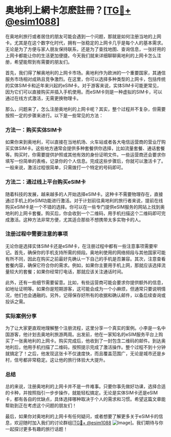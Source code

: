 # 奥地利上網卡怎麽註冊？[[TG💪+ @esim1088](https://t.me/s/esim1088)]

在奥地利旅行或者居住的朋友可能会遇到一个问题，那就是如何注册当地的上网卡。尤其是在这个数字化时代，拥有一张稳定的上网卡几乎是每个人的基本需求。无论是为了方便与家人朋友保持联系，还是为了查找地图、查询信息，一张好用的上网卡都能让你的生活更加便捷。今天我们就来详细聊聊奥地利的上网卡怎么注册，希望能帮到有需要的朋友们。

首先，我们得了解奥地利的上网卡市场。奥地利作为欧洲的一个重要国家，其通信服务市场相对成熟且竞争激烈。在这里，你可以选择多种类型的上网卡，包括传统的实体SIM卡和近年来兴起的eSIM卡。对于游客来说，实体SIM卡可能更常见，因为它们可以直接购买并插入手机使用。而eSIM卡则是一种虚拟的SIM卡，可以通过在线方式激活，无需更换物理卡。

那么，问题来了，怎么注册奥地利的上网卡呢？其实，整个过程并不复杂，但需要按照一定的步骤来进行。以下是一些常见的方法：

### 方法一：购买实体SIM卡

如果你来到奥地利，可以直接在当地机场、火车站或者各大电信运营商的营业厅购买实体SIM卡。这些地方通常会提供多种套餐供你选择，比如流量套餐、通话套餐等。购买时，你需要提供护照或其他有效的身份证明文件。一些运营商还会要求你填写一份简单的表格，记录你的个人信息。完成这些步骤后，你就可以激活卡了。一般来说，激活过程很简单，只需拨打一个特定的号码即可。

### 方法二：通过线上平台购买eSIM卡

随着科技的发展，越来越多的人开始选择eSIM卡。这种卡不需要物理存在，直接通过手机上的eSIM功能进行激活。对于计划前往奥地利的旅行者来说，提前在线购买eSIM卡是一个不错的选择。你可以在一些专门提供eSIM服务的网站上找到奥地利的上网卡套餐。购买后，你会收到一个二维码，用手机扫描这个二维码即可完成激活。这种方法非常方便，尤其适合那些不想携带太多实物卡的人。

### 注册过程中需要注意的事项

无论你是选择实体SIM卡还是eSIM卡，在注册过程中都有一些注意事项需要牢记。首先，确保你的手机支持所需的频段。奥地利使用的网络频段与其他国家可能有所不同，因此在购买之前最好先确认一下自己的手机是否兼容。其次，注意查看套餐内容，确保它符合你的需求。例如，如果你主要用手机上网，那就应该选择流量较大的套餐；如果你经常打电话，那就应该关注通话时间。

此外，还有一些细节需要留意。比如，有些运营商可能会要求你提供额外的信息，如地址证明等。如果你是短期游客，这可能会成为一个小麻烦，但通常只要说明情况，他们也会通融的。另外，记得保存好所有的收据和确认邮件，以备后续查询或投诉之需。

### 实际案例分享

为了让大家更直观地理解整个注册流程，这里分享一个真实的案例。小李是一名中国游客，他计划去奥地利旅游两周。出发前，他在一家知名的eSIM服务平台上购买了一张奥地利的上网卡。购买完成后，他收到了一封包含二维码的邮件。到达奥地利后，他用手机扫描了二维码，按照提示完成了激活操作。整个过程不到十分钟就搞定了！之后，他发现这张卡不仅速度快，而且覆盖范围广，无论是城市还是乡村，信号都非常稳定。这让他的旅行体验大大提升。

### 总结

总的来说，注册奥地利的上网卡并不是一件难事。只要你事先做好功课，选择合适的卡种，并按照指引一步步操作，就能轻松搞定。无论是实体SIM卡还是eSIM卡，都有各自的优缺点，具体选择哪种取决于个人的需求和习惯。希望这篇文章能帮助到正在考虑这个问题的朋友们！

最后，如果你对奥地利的上网卡有任何疑问，或者想要了解更多关于eSIM卡的信息，欢迎随时加入我们的讨论群组[[TG💪+ @esim1088](https://t.me/s/esim1088) ![Image](https://i.postimg.cc/4NQfJmqS/Snipaste-2025-05-13-00-14-12.png)]。我们期待与你一起探讨更多有趣的旅行话题！